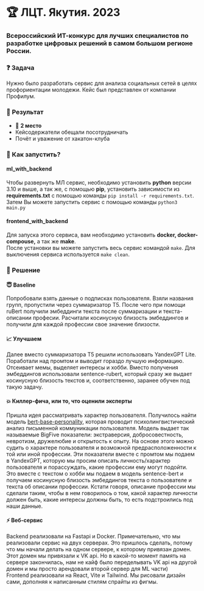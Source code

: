 # :trophy: ЛЦТ. Якутия. 2023
### Всероссийский ИТ-конкурс для лучших специалистов по разработке цифровых решений в самом большом регионе России.
### ❓ Задача
Нужно было разработать сервис для анализа социальных сетей в целях профориентации молодежи. Кейс был представлен от компании Профилум.
### :tada: Результат
* 🥈 **2 место**</br>
* Кейсодержатели обещали посотрудничать<br>
* Почёт и уважение от хакатон-клуба</br>
### :rocket: Как запустить?

#### ml_with_backend
Чтобы развернуть МЛ сервис, необходимо установить **python** версии 3.10 и выше, а так же, с помощью **pip**, установить зависимости из **requirements.txt**
с помощью команды ``pip install -r requirements.txt``.
<br>
Затем Вы можете запустить сервис с помощью команды ``python3 main.py``
#### frontend_with_backend
Для запуска этого сервиса, вам необходимо установить **docker, docker-compouse,** а так же **make**.
<br>
После установки вы можете запустить весь сервис командой ``make``. Для выключения сервиса используется ``make clean``.
### :memo: Решение
#### :innocent: Baseline
Попробовали взять данные о подписках пользователя. Взяли названия групп, пропустили через суммаризатор T5. После чего при помощи ruBert получили эмбеддинги текста после суммаризации и текста-описании професии. Расчитали косинусную близость эмбеддингов и получили для каждой профессии свое значение близости.
#### :chart_with_upwards_trend: Улучшаем
Далее вместо суммаризатора T5 решили использовать YandexGPT Lite. Поработали над промтом и выводит гораздо лучшую информацию. Отсеивает мемы, выделяет интересы и хобби. Вместо получения эмбеддингов использовали sentence-rubert, который сразу же выдает косинусную близость текстов и, соответственно, заранее обучен под такую задачу.
#### :boom: Киллер-фича, или то, что оценили эксперты
Пришла идея рассматривать характер пользователя. Получилось найти модель [bert-base-personality](https://huggingface.co/Minej/bert-base-personality), которая проводит психолингвистический анализ письменной коммуникации пользователя. Модель выдает так называемые BigFive показатели: экстраверсия, добросовестность, невротизм, дружелюбие и открытость к опыту. На основе этого можно судить о характере пользователя и возможной предрасположенности к той или иной профессии. Эти показатели вместе с промтом мы подаем в YandexGPT, которую мы просим описать личность/характер пользователя и порассуждать, какие профессии ему могут подойти. Это вместе с текстом о хобби мы подаем в модель sentence-bert и получаем косинусную близость эмбеддингов текста о пользователе и текста об описании профессии. Кстати говоря, описание профессии мы сделали таким, чтобы в нем говорилось о том, какой характер личности должен быть, какие интересы должны быть, то есть подстроились под наши данные.
#### :zap: Веб-сервис
Backend реализовали на Fastapi и Docker. Примечательно, что мы реализовали сервис на двух серверах. Это пришлось сделать, потому что мы начали делать на одном сервере, к которому привязан домен. Этот домен мы привязали к VK api. Но в какой-то момент память на сервере закончилась, нам не кайф было переделывать VK api на другой домен и мы просто арендовали второй сервер для ML части) </br>
Frontend реализовали на React, Vite и Tailwind. Мы рисовали дизайн сами, дополняя к написанным стилям спрайты из фигмы.